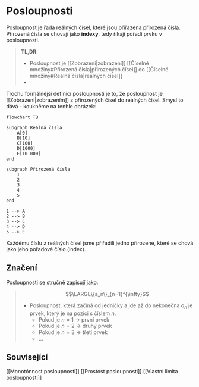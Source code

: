 # Posloupnosti
Posloupnost je řada reálných čísel, které jsou přiřazena přirozená čísla. Přirozená čísla se chovají jako **indexy**, tedy říkají pořadí prvku v posloupnosti.

> **TL,DR**:
> - Posloupnost je [[Zobrazení|zobrazení]] [[Číselné množiny#Přirozená čísla|přirozených čísel]] do [[Číselné množiny#Reálná čísla|reálných čísel]]
> -  

Trochu formálnější definicí posloupnosti je to, že posloupnost je [[Zobrazení|zobrazením]] z přirozených čísel do reálných čísel. Smysl to dává - koukněme na tenhle obrázek:

```mermaid
flowchart TB

subgraph Reálná čísla
	A[0]
	B[10]
	C[100]
	D[1000]
	E[10 000]
end

subgraph Přirozená čísla
	1
	2
	3
	4
	5
end

1 --> A
2 --> B
3 --> C
4 --> D
5 --> E
```

Každému číslu z reálných čísel jsme přiřadili jedno přirozené, které se chová jako jeho pořadové číslo (index).

## Značení
Posloupnosti se stručně zapisují jako:
> $$\LARGE\{a_n\}_{n=1}^{\infty}$$
> - Posloupnost, která začíná od jedničky a jde až do nekonečna
> $a_n$ je prvek, který je na pozici s číslem $n$.
>   - Pokud je $n=1$ -> první prvek
>   - Pokud je $n=2$ -> druhý prvek
>   - Pokud je $n=3$ -> třetí prvek
>   - ...

## Související
[[Monotónnost posloupnosti]]
[[Prostost posloupnosti]]
[[Vlastní limita posloupnosti]]